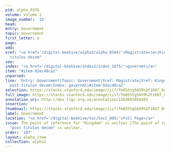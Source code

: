 ```yaml
---
pid: alpha_0376
volume: Volume 2
image_number: '15'
head: 
entry: Government
topic: Government
first_letter: G
page: 
add: 
xref: "<a href='/digital-beehive/alpha3/alpha_0564/'>Magistrate</a>|Kingdom|<a href='/digital-beehive/alpha4/alpha_0732/'>Prince</a>|post
  titulos decem"
see: 
index: "<a href='/digital-beehive/index2/index_1675/'>governmt</a>"
item: "#item-92ec48ca2"
unparsed: 
line: 'Entry: Government|Topic: Government|Xref: Magistrate|Xref: Kingdom|Xref: Prince|Xref:
  post titulos decem|Index: governmt|#item-92ec48ca2'
selection: https://stacks.stanford.edu/image/iiif/fm855tg5659%2F1607_0482/386,3108,3007,313/full/0/default.jpg
full_image: https://stacks.stanford.edu/image/iiif/fm855tg5659%2F1607_0482/full/full/0/default.jpg
annotation_uri: http://dev.llgc.org.uk/annotation/1564603056493
insertion: 
thumbnail: https://stacks.stanford.edu/image/iiif/fm855tg5659%2F1607_0482/386,3108,600,180/250,/0/default.jpg
label: Government
location: "<a href='/digital-beehive/toc/toc2_005/'>Full Page</a>"
issue: The point of reference for "Kingdom" is unclear.|The point of reference for
  "post titulos decem" is unclear.
order: '107'
layout: alpha_item
collection: alpha2
---
```

